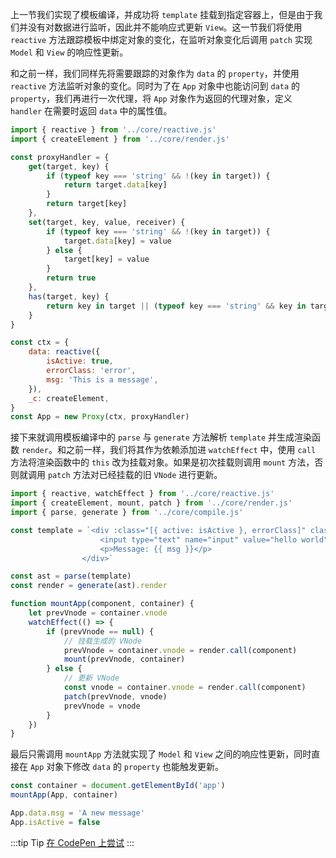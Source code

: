 上一节我们实现了模板编译，并成功将 `template` 挂载到指定容器上，但是由于我们并没有对数据进行监听，因此并不能响应式更新 `View`。这一节我们将使用 `reactive` 方法跟踪模板中绑定对象的变化，在监听对象变化后调用 `patch` 实现 `Model` 和 `View` 的响应性更新。

和之前一样，我们同样先将需要跟踪的对象作为 `data` 的 `property`，并使用 `reactive` 方法监听对象的变化。同时为了在 `App` 对象中也能访问到 `data` 的 `property`，我们再进行一次代理，将 `App` 对象作为返回的代理对象，定义 `handler` 在需要时返回 `data` 中的属性值。

```js
import { reactive } from '../core/reactive.js'
import { createElement } from '../core/render.js'

const proxyHandler = {
    get(target, key) {
        if (typeof key === 'string' && !(key in target)) {
            return target.data[key]
        }
        return target[key]
    },
    set(target, key, value, receiver) {
        if (typeof key === 'string' && !(key in target)) {
            target.data[key] = value
        } else {
            target[key] = value
        }
        return true
    },
    has(target, key) {
        return key in target || (typeof key === 'string' && key in target.data)
    }
}

const ctx = {
    data: reactive({
        isActive: true,
        errorClass: 'error',
        msg: 'This is a message',
    }),
    _c: createElement,
}
const App = new Proxy(ctx, proxyHandler)
```

接下来就调用模板编译中的 `parse` 与 `generate` 方法解析 `template` 并生成渲染函数 `render`。和之前一样，我们将其作为依赖添加进 `watchEffect` 中，使用 `call` 方法将渲染函数中的 `this` 改为挂载对象。如果是初次挂载则调用 `mount` 方法，否则就调用 `patch` 方法对已经挂载的旧 `VNode` 进行更新。

```js
import { reactive, watchEffect } from '../core/reactive.js'
import { createElement, mount, patch } from '../core/render.js'
import { parse, generate } from '../core/compile.js'

const template = `<div :class="[{ active: isActive }, errorClass]" class="static">
                    <input type="text" name="input" value="hello world">
                    <p>Message: {{ msg }}</p>
                </div>`

const ast = parse(template)
const render = generate(ast).render

function mountApp(component, container) {
    let prevVnode = container.vnode
    watchEffect(() => {
        if (prevVnode == null) {
            // 挂载生成的 VNode
            prevVnode = container.vnode = render.call(component)
            mount(prevVnode, container)
        } else {
            // 更新 VNode
            const vnode = container.vnode = render.call(component)
            patch(prevVnode, vnode)
            prevVnode = vnode
        }
    })
}
```

最后只需调用 `mountApp` 方法就实现了 `Model` 和 `View` 之间的响应性更新，同时直接在 `App` 对象下修改 `data` 的 `property` 也能触发更新。

```js
const container = document.getElementById('app')
mountApp(App, container)

App.data.msg = 'A new message'
App.isActive = false
```           

:::tip Tip
[在 CodePen 上尝试](https://codepen.io/yangzheli/pen/OJxXmpB)
:::